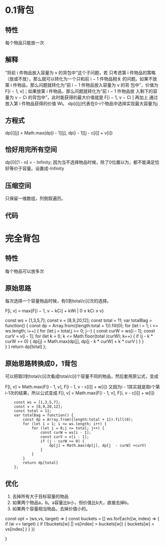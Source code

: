 # 0.1背包
## 特性
每个物品只能放一次

## 解释
“将前 i 件物品放入容量为 v 的背包中”这个子问题，若
只考虑第 i 件物品的策略（放或不放），那么就可以转化为一个只和前 i − 1 件物品相关
的问题。如果不放第 i 件物品，那么问题就转化为“前 i − 1 件物品放入容量为 v 的背
包中”，价值为 F[i − 1, v]；如果放第 i 件物品，那么问题就转化为“前 i − 1 件物品放
入剩下的容量为 v − Ci 的背包中”，此时能获得的最大价值就是 F[i − 1, v − Ci
] 再加上
通过放入第 i 件物品获得的价值 Wi。
dp[i][j]代表在0-i个物品中选择实现最大容量为j

## 方程式
dp[i][j] = Math.max(dp[i - 1][j], dp[i - 1][j - c[i]] + v[i])

## 恰好用完所有空间
dp[0][1 - n] = - Infinity;
因为当不选择物品时候，除了0位置以为，都不能满足恰好等价于容量。设置成-Infinity

## 压缩空间
只保留一维数组，列倒叙遍历。

## 代码

# 完全背包
## 特性
每个物品可以放多次

## 原始思路

每次选择一个容量物品时候，有0到total/c[i]次的选择。

F[i, v] = max{F[i − 1, v − kCi] + kWi | 0 ≤ kCi ≤ v}

const ws = [1,3,5,7];
const v = [8,9,20,12];
const total = 11;
var totalBag = function() {
    const dp = Array.from({length:total + 1}).fill(0);
    for (let i = 1; i <= ws.length; i++) {
        for (let j = total;j >= 0; j--) {
            const curW = ws[i - 1];
            const curV = v[i - 1];
            for (let k = 0; k <= Math.floor(total /curW); k++) {
                if (j - k * curW >= 0) {
                    dp[j] = Math.max(dp[j], dp[j - k * curW] + k * curV )
                }
            }   
        }
    }
    return dp[total]
};
## 原始思路转换成0，1背包

可以把取0到total/c[i]次看成total/c[i]个容量不同的物品，然后套用原公式，变成

F[i, v] = Math.max(F[i - 1, v], F[i - 1, v - c[i]] + w[i])
又因为i - 1其实就是取i个第i-1次的结果，所以公式变成
F[i, v] = Math.max(F[i - 1, v], F[i, v - c[i]] + w[i])


        const ws = [1,3,5,7];
        const v = [8,9,20,12];
        const total = 11;
        var totalBag = function() {
            const dp = Array.from({length:total + 1}).fill(0);
            for (let i = 1; i <= ws.length; i++) {
                for (let j = 0;j <= total; j++) {
                    const curW = ws[i - 1];
                    const curV = v[i - 1];
                    if (j - curW >= 0) {
                        dp[j] = Math.max(dp[j], dp[j  - curW] +curV)
                    }
                }
            }
            return dp[total]
        };

## 优化
1. 去掉所有大于目标容量的物品
2. 如果两个物品a，b。a容量比b小，但价值比b大，直接去掉b。
3. 如果两个容量相当物品，去掉价值小的。

const opt = (ws,vs, target) => {
    const buckets = []
    ws.forEach((w, index) => {
        if (w <= target) {
            if (!buckets[w] || vs[index] > buckets[w]) {
                buckets[w] = vs[index]
            }
        }
    })
   
}


